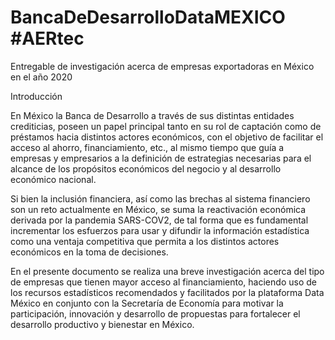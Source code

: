 # BancaDeDesarrolloDataMEXICO #AERtec
Entregable de investigación acerca de empresas exportadoras en México en el año 2020

Introducción

   En México la Banca de Desarrollo a través de sus distintas entidades crediticias, poseen un papel principal tanto en su rol de captación como de préstamos hacia distintos actores económicos, con el objetivo de facilitar el acceso al ahorro, financiamiento, etc., al mismo tiempo que guía a empresas y empresarios a la definición de estrategias necesarias para el alcance de los propósitos económicos del negocio y al desarrollo económico nacional.

Si bien la inclusión financiera, así como las brechas al sistema financiero son un reto actualmente en México, se suma la reactivación económica derivada por la pandemia SARS-COV2, de tal forma que es fundamental incrementar los esfuerzos para usar y difundir la información estadística como una ventaja competitiva que permita a los distintos actores económicos en la toma de decisiones.

En el presente documento se realiza una breve investigación acerca del tipo de empresas que tienen mayor acceso al financiamiento, haciendo uso de los recursos estadísticos recomendados y facilitados por la plataforma Data México en conjunto con la Secretaría de Economía para motivar la participación, innovación y desarrollo de propuestas para fortalecer el desarrollo productivo y bienestar en México.
